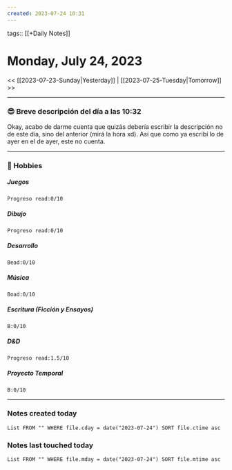 ```yaml
---
created: 2023-07-24 10:31
---
```

tags:: [[+Daily Notes]]

# Monday, July 24, 2023

<< [[2023-07-23-Sunday|Yesterday]] | [[2023-07-25-Tuesday|Tomorrow]] >>

 - - -
### 😎 Breve descripción del día a las 10:32

Okay, acabo de darme cuenta que quizás debería escribir la descripción no de este día, sino del anterior (mirá la hora xd). Así que como ya escribí lo de ayer en el de ayer, este no cuenta.

---
### 🧠 Hobbies

##### Juegos
```text-progress-bar
Progreso read:0/10
```

##### Dibujo
```text-progress-bar
Progreso read:0/10
```

##### Desarrollo
```text-progress-bar
Bead:0/10
```

##### Música
```text-progress-bar
Boad:0/10
```

##### Escritura (Ficción y Ensayos)
```text-progress-bar
B:0/10
```

##### D&D
```text-progress-bar
Progreso read:1.5/10
```

##### Proyecto Temporal
```text-progress-bar
B:0/10
```

---
### Notes created today
```dataview
List FROM "" WHERE file.cday = date("2023-07-24") SORT file.ctime asc
```

### Notes last touched today
```dataview
List FROM "" WHERE file.mday = date("2023-07-24") SORT file.mtime asc
```